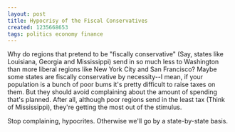 ```yaml
---
layout: post
title: Hypocrisy of the Fiscal Conservatives
created: 1235668653
tags: politics economy finance
---
```

Why do regions that pretend to be "fiscally conservative" (Say, states like Louisiana, Georgia and Mississippi) send in so much less to Washington than more liberal regions like New York City and San Francisco? Maybe some states are fiscally conservative by necessity--I mean, if your population is a bunch of poor bums it's pretty difficult to raise taxes on them. But they should avoid complaining about the amount of spending that's planned. After all, although poor regions send in the least tax (Think of Mississippi), they're getting the most out of the stimulus.

Stop complaining, hypocrites. Otherwise we'll go by a state-by-state basis.
